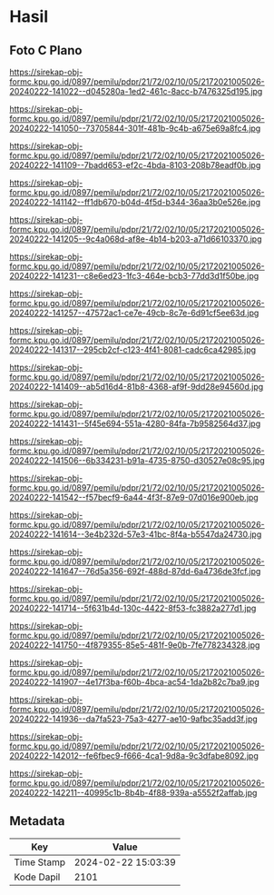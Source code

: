 # Hasil

## Foto C Plano

https://sirekap-obj-formc.kpu.go.id/0897/pemilu/pdpr/21/72/02/10/05/2172021005026-20240222-141022--d045280a-1ed2-461c-8acc-b7476325d195.jpg

https://sirekap-obj-formc.kpu.go.id/0897/pemilu/pdpr/21/72/02/10/05/2172021005026-20240222-141050--73705844-301f-481b-9c4b-a675e69a8fc4.jpg

https://sirekap-obj-formc.kpu.go.id/0897/pemilu/pdpr/21/72/02/10/05/2172021005026-20240222-141109--7badd653-ef2c-4bda-8103-208b78eadf0b.jpg

https://sirekap-obj-formc.kpu.go.id/0897/pemilu/pdpr/21/72/02/10/05/2172021005026-20240222-141142--ff1db670-b04d-4f5d-b344-36aa3b0e526e.jpg

https://sirekap-obj-formc.kpu.go.id/0897/pemilu/pdpr/21/72/02/10/05/2172021005026-20240222-141205--9c4a068d-af8e-4b14-b203-a71d66103370.jpg

https://sirekap-obj-formc.kpu.go.id/0897/pemilu/pdpr/21/72/02/10/05/2172021005026-20240222-141231--c8e6ed23-1fc3-464e-bcb3-77dd3d1f50be.jpg

https://sirekap-obj-formc.kpu.go.id/0897/pemilu/pdpr/21/72/02/10/05/2172021005026-20240222-141257--47572ac1-ce7e-49cb-8c7e-6d91cf5ee63d.jpg

https://sirekap-obj-formc.kpu.go.id/0897/pemilu/pdpr/21/72/02/10/05/2172021005026-20240222-141317--295cb2cf-c123-4f41-8081-cadc6ca42985.jpg

https://sirekap-obj-formc.kpu.go.id/0897/pemilu/pdpr/21/72/02/10/05/2172021005026-20240222-141409--ab5d16d4-81b8-4368-af9f-9dd28e94560d.jpg

https://sirekap-obj-formc.kpu.go.id/0897/pemilu/pdpr/21/72/02/10/05/2172021005026-20240222-141431--5f45e694-551a-4280-84fa-7b9582564d37.jpg

https://sirekap-obj-formc.kpu.go.id/0897/pemilu/pdpr/21/72/02/10/05/2172021005026-20240222-141506--6b334231-b91a-4735-8750-d30527e08c95.jpg

https://sirekap-obj-formc.kpu.go.id/0897/pemilu/pdpr/21/72/02/10/05/2172021005026-20240222-141542--f57becf9-6a44-4f3f-87e9-07d016e900eb.jpg

https://sirekap-obj-formc.kpu.go.id/0897/pemilu/pdpr/21/72/02/10/05/2172021005026-20240222-141614--3e4b232d-57e3-41bc-8f4a-b5547da24730.jpg

https://sirekap-obj-formc.kpu.go.id/0897/pemilu/pdpr/21/72/02/10/05/2172021005026-20240222-141647--76d5a356-692f-488d-87dd-6a4736de3fcf.jpg

https://sirekap-obj-formc.kpu.go.id/0897/pemilu/pdpr/21/72/02/10/05/2172021005026-20240222-141714--5f631b4d-130c-4422-8f53-fc3882a277d1.jpg

https://sirekap-obj-formc.kpu.go.id/0897/pemilu/pdpr/21/72/02/10/05/2172021005026-20240222-141750--4f879355-85e5-481f-9e0b-7fe778234328.jpg

https://sirekap-obj-formc.kpu.go.id/0897/pemilu/pdpr/21/72/02/10/05/2172021005026-20240222-141907--4e17f3ba-f60b-4bca-ac54-1da2b82c7ba9.jpg

https://sirekap-obj-formc.kpu.go.id/0897/pemilu/pdpr/21/72/02/10/05/2172021005026-20240222-141936--da7fa523-75a3-4277-ae10-9afbc35add3f.jpg

https://sirekap-obj-formc.kpu.go.id/0897/pemilu/pdpr/21/72/02/10/05/2172021005026-20240222-142012--fe6fbec9-f666-4ca1-9d8a-9c3dfabe8092.jpg

https://sirekap-obj-formc.kpu.go.id/0897/pemilu/pdpr/21/72/02/10/05/2172021005026-20240222-142211--40995c1b-8b4b-4f88-939a-a5552f2affab.jpg


## Metadata

| Key        | Value               |
| ---------- | ------------------- |
| Time Stamp | 2024-02-22 15:03:39 |
| Kode Dapil | 2101                |



